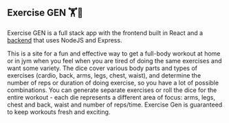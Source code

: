 ## Exercise GEN 🏋️🎲

Exercise GEN is a full stack app with the frontend built in React and a <a href="https://github.com/tikhomyrova-tetiana/exercise_gen_backend">backend</a> that uses NodeJS and Express.


This is a site for a fun and effective way to get a full-body workout at home or in jym when you feel when you are tired of doing the same exercises and want some variety.
The dice cover various body parts and types of exercises (cardio, back, arms, legs, chest, waist), and determine the number of reps or duration of doing exercise, so you have a lot of possible combinations.
You can generate separate exercises or roll the dice for the entire workout - each die represents a different area of focus: arms, legs, chest and back, waist and number of reps/time. Exercise Gen is guaranteed to keep workouts fresh and exciting. 

